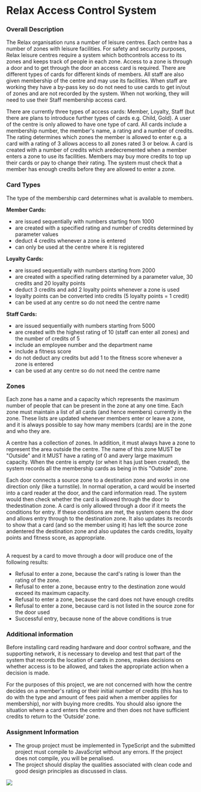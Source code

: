 <h1>Relax Access Control System</h1>

<h3>Overall Description</h3>

<p>
The Relax organisation runs a number of leisure centres. Each centre has a number of zones with leisure facilities. For safety and security purposes, Relax leisure centres require a system which bothcontrols access to its zones and keeps track of people in each zone. Access to a zone is through a door and to get through the door an access card is required. There are different types of cards for different kinds of members. All staff are also given membership of the centre and may use its facilities. When staff are working they have a by-pass key so do not need to use cards to get in/out of zones and are not recorded by the system. When not working, they will need to use their Staff membership access card.
</p>

<p>
There are currently three types of access cards: Member, Loyalty, Staff (but there are plans to introduce further types of cards e.g. Child, Gold). A user of the centre is only allowed to have one type of card. All cards include a membership number, the member's name, a rating and a number of credits. The rating determines which zones the member is allowed to enter e.g. a card with a rating of 3 allows access to all zones rated 3 or below. A card is created with a number of credits which aredecremented when a member enters a zone to use its facilities. Members may buy more credits to top up their cards or pay to change their rating. The system must check that a member has enough credits before they are allowed to enter a zone.
</p>

<h3>Card Types</h3>
The type of the membership card determines what is available to members.

<b>Member Cards:</b>
<ul>
<li>
are issued sequentially with numbers starting from 1000
</li>
<li>
are created with a specified rating and number of credits determined by parameter values
</li>
<li>
deduct 4 credits whenever a zone is entered
</li>
<li>
can only be used at the centre where it is registered
</li>
</ul>

<b>Loyalty Cards:</b>
<ul>
<li>
are issued sequentially with numbers starting from 2000
</li>
<li>
are created with a specified rating determined by a parameter value,  30 credits and 20 loyalty points
</li>
<li>
deduct 3 credits and add 2 loyalty points whenever a zone is used
</li>
<li>
loyalty points can be converted into credits (5 loyalty points = 1 credit)
</li>
<li>
can be used at any centre so do not need the centre name
</li>
</ul>
<b>Staff Cards:</b>
<ul>
<li>
are issued sequentially with numbers starting from 5000
</li>
<li>
are created with the highest rating of 10 (staff can enter all zones) and the number of credits of 5
</li>
<li>
include an employee number and the department name
</li>
<li>
include a fitness score 
</li>
<li>
do not deduct any credits but add 1 to the fitness score whenever a zone is entered
</li>
<li>
can be used at any centre so do not need the centre name
</li>
</ul>

<h3>Zones</h3>

<p>
Each zone has a name and a capacity which represents the maximum number of people that can be present in the zone at any one time. Each zone must maintain a list of all cards (and hence members) currently in the zone. These lists are updated whenever members enter or leave a zone, and it is always possible to say how many members (cards) are in the zone and who they are.
</p>
<p>
A centre has a collection of zones. In addition, it must always have a zone to represent the area outside the centre. The name of this zone MUST be "Outside" and it MUST have a rating of 0 and avery large maximum capacity. When the centre is empty (or when it has just been created), the system records all the membership cards as being in this "Outside" zone.
</p>
<p>
Each door connects a source zone to a destination zone and works in one direction only (like a turnstile). In normal operation, a card would be inserted into a card reader at the door, and the card information read.  The system would then check whether the card is allowed through the door to thedestination zone. A card is only allowed through a door if it meets the conditions for entry.  If these conditions are met, the system opens the door and allows entry through to the destination zone. It also updates its records to show that a card (and so the member using it) has left the source zone andentered the destination zone and also updates the cards credits, loyalty points and fitness score, as appropriate.
</p>
<br>
A request by a card to move through a door will produce one of the following results:
<ul>
<li>
Refusal to enter a zone, because the card's rating is lower than the rating of the zone. 
</li>
<li>
Refusal to enter a zone, because entry to the destination zone would exceed its maximum capacity.
</li>
<li>
Refusal to enter a zone, because the card does not have enough credits
</li>
<li>
Refusal to enter a zone, because card is not listed in the source zone for the door used
</li>
<li>
Successful entry, because none of the above conditions is true
</li>
</ul>

<h3>Additional information </h3>

<p>
Before installing card reading hardware and door control software, and the supporting network, it is necessary to develop and test that part of the system that records the location of cards in zones, makes decisions on whether access is to be allowed, and takes the appropriate action when a decision is made.
</p>
<p>
For the purposes of this project, we are not concerned with how the centre decides on a member's rating or their initial number of credits (this has to do with the type and amount of fees paid when a member applies for membership), nor with buying more credits. You should also ignore the situation where a card enters the centre and then does not have sufficient credits to return to the ‘Outside’ zone.
</p>

<h3>Assignment Information</h3>

<ul>
<li>
The group project must be implemented in TypeScript and the submitted project must compile to JavaScript without any errors. If the project does not compile, you will be penalised.
</li>
<li>
The project should display the qualities associated with clean code and good design principles as discussed in class.
</li>
</ul>

![](https://github.com/GorskiMarekGM/relax-center-typeScript/blob/master/relaxsite.png?raw=true)
